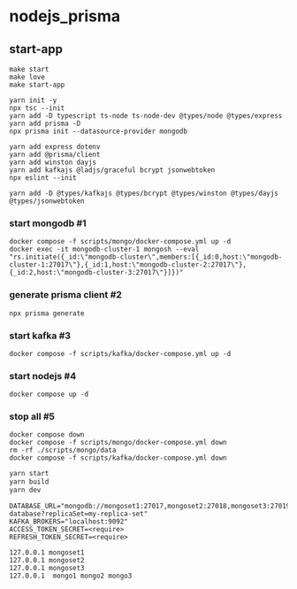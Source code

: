 # nodejs_prisma

## start-app

```start-app
make start
make love
make start-app
```

```
yarn init -y
npx tsc --init
yarn add -D typescript ts-node ts-node-dev @types/node @types/express
yarn add prisma -D
npx prisma init --datasource-provider mongodb
```

```install dependencies
yarn add express dotenv
yarn add @prisma/client
yarn add winston dayjs
yarn add kafkajs @ladjs/graceful bcrypt jsonwebtoken
npx eslint --init
```

```install devDependencies
yarn add -D @types/kafkajs @types/bcrypt @types/winston @types/dayjs @types/jsonwebtoken
```

### start mongodb #1

```start mongodb and
docker compose -f scripts/mongo/docker-compose.yml up -d
docker exec -it mongodb-cluster-1 mongosh --eval "rs.initiate({_id:\"mongodb-cluster\",members:[{_id:0,host:\"mongodb-cluster-1:27017\"},{_id:1,host:\"mongodb-cluster-2:27017\"},{_id:2,host:\"mongodb-cluster-3:27017\"}]})"
```

### generate prisma client #2

```prisma
npx prisma generate
```

### start kafka #3

```start kafka and
docker compose -f scripts/kafka/docker-compose.yml up -d
```

### start nodejs #4

```start app
docker compose up -d
```

### stop all #5

```down
docker compose down
docker compose -f scripts/mongo/docker-compose.yml down
rm -rf ./scripts/mongo/data
docker compose -f scripts/kafka/docker-compose.yml down
```

```cmd
yarn start
yarn build
yarn dev
```

```.env
DATABASE_URL="mongodb://mongoset1:27017,mongoset2:27018,mongoset3:27019/my-database?replicaSet=my-replica-set"
KAFKA_BROKERS="localhost:9092"
ACCESS_TOKEN_SECRET=<require>
REFRESH_TOKEN_SECRET=<require>
```

```vi /private/etc/hosts
127.0.0.1 mongoset1
127.0.0.1 mongoset2
127.0.0.1 mongoset3
127.0.0.1  mongo1 mongo2 mongo3
```

